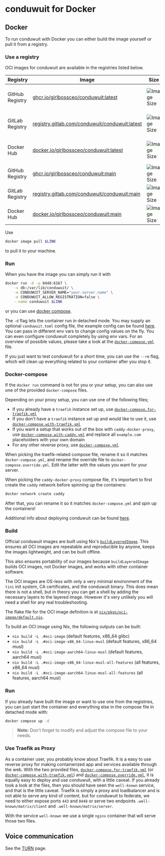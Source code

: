 # conduwuit for Docker

## Docker

To run conduwuit with Docker you can either build the image yourself or pull it
from a registry.

### Use a registry

OCI images for conduwuit are available in the registries listed below.

| Registry        | Image                                                           | Size                          | Notes                  |
| --------------- | --------------------------------------------------------------- | ----------------------------- | ---------------------- |
| GitHub Registry | [ghcr.io/girlbossceo/conduwuit:latest][gh] | ![Image Size][shield-latest]  | Stable latest tagged image.          |
| GitLab Registry | [registry.gitlab.com/conduwuit/conduwuit:latest][gl] | ![Image Size][shield-latest]  | Stable latest tagged image.          |
| Docker Hub      | [docker.io/girlbossceo/conduwuit:latest][dh]             | ![Image Size][shield-latest]  | Stable latest tagged image.          |
| GitHub Registry | [ghcr.io/girlbossceo/conduwuit:main][gh]   | ![Image Size][shield-main]    | Stable main branch.   |
| GitLab Registry | [registry.gitlab.com/conduwuit/conduwuit:main][gl]   | ![Image Size][shield-main]    | Stable main branch.   |
| Docker Hub      | [docker.io/girlbossceo/conduwuit:main][dh]               | ![Image Size][shield-main]    | Stable main branch.   |

[dh]: https://hub.docker.com/r/girlbossceo/conduwuit
[gh]: https://github.com/girlbossceo/conduwuit/pkgs/container/conduwuit
[gl]: https://gitlab.com/conduwuit/conduwuit/container_registry/6369729
[shield-latest]: https://img.shields.io/docker/image-size/girlbossceo/conduwuit/latest
[shield-main]: https://img.shields.io/docker/image-size/girlbossceo/conduwuit/main

Use

```bash
docker image pull $LINK
```

to pull it to your machine.

### Run

When you have the image you can simply run it with

```bash
docker run -d -p 8448:6167 \
    -v db:/var/lib/conduwuit/ \
    -e CONDUWUIT_SERVER_NAME="your.server.name" \
    -e CONDUWUIT_ALLOW_REGISTRATION=false \
    --name conduwuit $LINK
```

or you can use [docker compose](#docker-compose).

The `-d` flag lets the container run in detached mode. You may supply an
optional `conduwuit.toml` config file, the example config can be found
[here](../configuration/examples.md). You can pass in different env vars to
change config values on the fly. You can even configure conduwuit completely by
using env vars. For an overview of possible values, please take a look at the
[`docker-compose.yml`](docker-compose.yml) file.

If you just want to test conduwuit for a short time, you can use the `--rm`
flag, which will clean up everything related to your container after you stop
it.

### Docker-compose

If the `docker run` command is not for you or your setup, you can also use one
of the provided `docker-compose` files.

Depending on your proxy setup, you can use one of the following files;

- If you already have a `traefik` instance set up, use
[`docker-compose.for-traefik.yml`](docker-compose.for-traefik.yml)
- If you don't have a `traefik` instance set up and would like to use it, use
[`docker-compose.with-traefik.yml`](docker-compose.with-traefik.yml)
- If you want a setup that works out of the box with `caddy-docker-proxy`, use
[`docker-compose.with-caddy.yml`](docker-compose.with-caddy.yml) and replace all
`example.com` placeholders with your own domain
- For any other reverse proxy, use [`docker-compose.yml`](docker-compose.yml)

When picking the traefik-related compose file, rename it so it matches
`docker-compose.yml`, and rename the override file to
`docker-compose.override.yml`. Edit the latter with the values you want for your
server.

When picking the `caddy-docker-proxy` compose file, it's important to first
create the `caddy` network before spinning up the containers:

```bash
docker network create caddy
```

After that, you can rename it so it matches `docker-compose.yml` and spin up the
containers!

Additional info about deploying conduwuit can be found [here](generic.md).

### Build

Official conduwuit images are built using Nix's
[`buildLayeredImage`][nix-buildlayeredimage]. This ensures all OCI images are
repeatable and reproducible by anyone, keeps the images lightweight, and can be
built offline.

This also ensures portability of our images because `buildLayeredImage` builds
OCI images, not Docker images, and works with other container software.

The OCI images are OS-less with only a very minimal environment of the `tini`
init system, CA certificates, and the conduwuit binary. This does mean there is
not a shell, but in theory you can get a shell by adding the necessary layers
to the layered image. However it's very unlikely you will need a shell for any
real troubleshooting.

The flake file for the OCI image definition is at [`nix/pkgs/oci-image/default.nix`][oci-image-def].

To build an OCI image using Nix, the following outputs can be built:
- `nix build -L .#oci-image` (default features, x86_64 glibc)
- `nix build -L .#oci-image-x86_64-linux-musl` (default features, x86_64 musl)
- `nix build -L .#oci-image-aarch64-linux-musl` (default features, aarch64 musl)
- `nix build -L .#oci-image-x86_64-linux-musl-all-features` (all features, x86_64 musl)
- `nix build -L .#oci-image-aarch64-linux-musl-all-features` (all features, aarch64 musl)

### Run

If you already have built the image or want to use one from the registries, you
can just start the container and everything else in the compose file in detached
mode with:

```bash
docker compose up -d
```

> **Note:** Don't forget to modify and adjust the compose file to your needs.

### Use Traefik as Proxy

As a container user, you probably know about Traefik. It is a easy to use
reverse proxy for making containerized app and services available through the
web. With the two provided files,
[`docker-compose.for-traefik.yml`](docker-compose.for-traefik.yml) (or
[`docker-compose.with-traefik.yml`](docker-compose.with-traefik.yml)) and
[`docker-compose.override.yml`](docker-compose.override.yml), it is equally easy
to deploy and use conduwuit, with a little caveat. If you already took a look at
the files, then you should have seen the `well-known` service, and that is the
little caveat. Traefik is simply a proxy and loadbalancer and is not able to
serve any kind of content, but for conduwuit to federate, we need to either
expose ports `443` and `8448` or serve two endpoints `.well-known/matrix/client`
and `.well-known/matrix/server`.

With the service `well-known` we use a single `nginx` container that will serve
those two files.

## Voice communication

See the [TURN](../turn.md) page.

[nix-buildlayeredimage]: https://ryantm.github.io/nixpkgs/builders/images/dockertools/#ssec-pkgs-dockerTools-buildLayeredImage
[oci-image-def]: https://github.com/girlbossceo/conduwuit/blob/main/nix/pkgs/oci-image/default.nix
